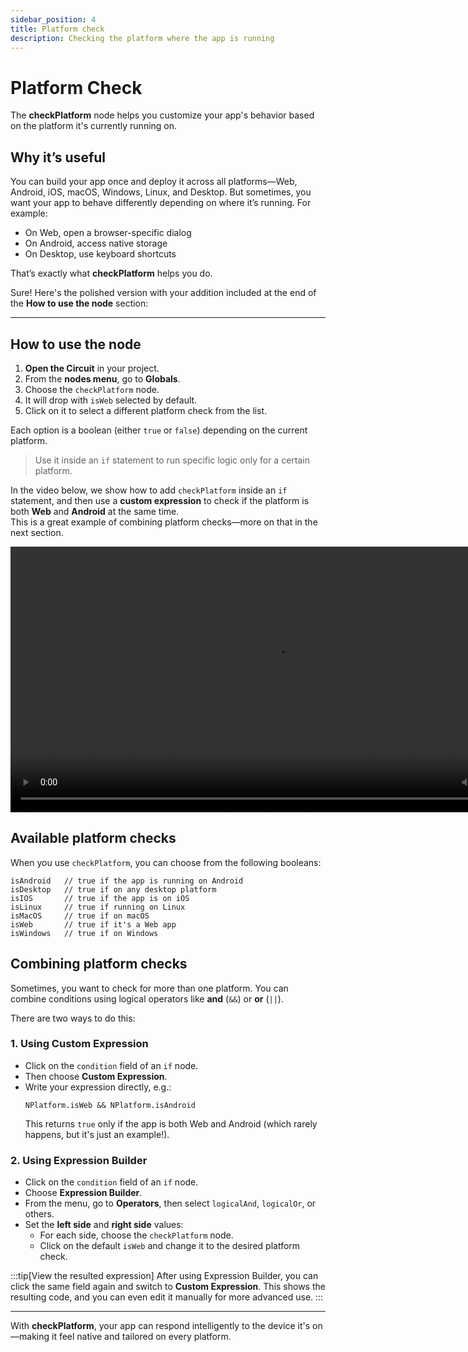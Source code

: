 ```yaml
---
sidebar_position: 4
title: Platform check
description: Checking the platform where the app is running
---
```


# Platform Check

The **checkPlatform** node helps you customize your app's behavior based on the platform it's currently running on.

## Why it’s useful

You can build your app once and deploy it across all platforms—Web, Android, iOS, macOS, Windows, Linux, and Desktop. But sometimes, you want your app to behave differently depending on where it’s running. For example:

- On Web, open a browser-specific dialog
- On Android, access native storage
- On Desktop, use keyboard shortcuts

That’s exactly what **checkPlatform** helps you do.

Sure! Here's the polished version with your addition included at the end of the **How to use the node** section:

---

## How to use the node

1. **Open the Circuit** in your project.  
2. From the **nodes menu**, go to **Globals**.  
3. Choose the `checkPlatform` node.  
4. It will drop with `isWeb` selected by default.  
5. Click on it to select a different platform check from the list.

Each option is a boolean (either `true` or `false`) depending on the current platform.

> Use it inside an `if` statement to run specific logic only for a certain platform.

In the video below, we show how to add `checkPlatform` inside an `if` statement, and then use a **custom expression** to check if the platform is both **Web** and **Android** at the same time.  
This is a great example of combining platform checks—more on that in the next section.

<video controls width="850">
<source src="/img/circuit/common-functionalities/others/checkPlatform.mp4" type="video/mp4" />
  Your browser does not support the video tag.
</video>


## Available platform checks

When you use `checkPlatform`, you can choose from the following booleans:

```
isAndroid   // true if the app is running on Android
isDesktop   // true if on any desktop platform
isIOS       // true if the app is on iOS
isLinux     // true if running on Linux
isMacOS     // true if on macOS
isWeb       // true if it's a Web app
isWindows   // true if on Windows
```


## Combining platform checks

Sometimes, you want to check for more than one platform. You can combine conditions using logical operators like **and** (`&&`) or **or** (`||`).

There are two ways to do this:

### 1. Using **Custom Expression**

- Click on the `condition` field of an `if` node.
- Then choose **Custom Expression**.
- Write your expression directly, e.g.:
  ```
  NPlatform.isWeb && NPlatform.isAndroid
  ```
  This returns `true` only if the app is both Web and Android (which rarely happens, but it's just an example!).

### 2. Using **Expression Builder**

- Click on the `condition` field of an `if` node.
- Choose **Expression Builder**.
- From the menu, go to **Operators**, then select `logicalAnd`, `logicalOr`, or others.
- Set the **left side** and **right side** values:
  - For each side, choose the `checkPlatform` node.
  - Click on the default `isWeb` and change it to the desired platform check.

:::tip[View the resulted expression]
After using Expression Builder, you can click the same field again and switch to **Custom Expression**. This shows the resulting code, and you can even edit it manually for more advanced use.
:::

---

With **checkPlatform**, your app can respond intelligently to the device it's on—making it feel native and tailored on every platform.